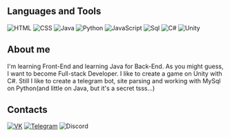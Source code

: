 ## Languages and Tools
![HTML](https://img.shields.io/badge/-HTML-090909?style=for-the-badge&logo=HTML5)
![CSS](https://img.shields.io/badge/-CSS-090909?style=for-the-badge&logo=CSS3)
![Java](https://img.shields.io/badge/-Java-090909?style=for-the-badge&logo=java)
![Python](https://img.shields.io/badge/-Python-090909?style=for-the-badge&logo=python)
![JavaScript](https://img.shields.io/badge/-JavaScript-090909?style=for-the-badge&logo=JavaScript)
![Sql](https://img.shields.io/badge/-Sql-090909?style=for-the-badge&logo=mysql)
![C#](https://img.shields.io/badge/-C%23-090909?style=for-the-badge&logo=csharp)
![Unity](https://img.shields.io/badge/-Unity-090909?style=for-the-badge&logo=unity)
## About me
I'm learning Front-End and learning Java for Back-End. As you might guess, I want to become Full-stack Developer. I like to create a game on Unity with C#. Still I like to create a telegram bot, site parsing and working with MySql on Python(and little on Java, but it's a secret tsss...)
## Contacts
[![VK](https://img.shields.io/badge/-VK-090909?style=for-the-badge&logo=Vk)](https://vk.com/maripov5)
[![Telegram](https://img.shields.io/badge/-Telegram-090909?style=for-the-badge&logo=telegram)](https://t.me/MDiyart)
![Discord](https://img.shields.io/badge/-drjik%232450-090909?style=for-the-badge&logo=Discord)